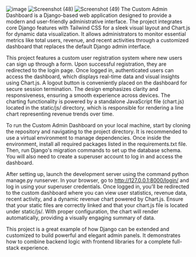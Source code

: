 ![image](https://github.com/user-attachments/assets/1af9c43e-2fa4-4c32-b1d8-f862a94a7560)
![Screenshot (48)](https://github.com/user-attachments/assets/ef0855b1-e058-43ea-a33d-92f751e09ef8)
![Screenshot (49)](https://github.com/user-attachments/assets/685f7312-b37f-4501-a6d4-aa62cc4955ff)
The Custom Admin Dashboard is a Django-based web application designed to provide a modern and user-friendly administrative interface. The project integrates core Django features with Tailwind CSS for a sleek visual layout and Chart.js for dynamic data visualization. It allows administrators to monitor essential metrics like total users, revenue, and recent activities through a customized dashboard that replaces the default Django admin interface.

This project features a custom user registration system where new users can sign up through a form. Upon successful registration, they are redirected to the login page. Once logged in, authenticated users can access the dashboard, which displays real-time data and visual insights using Chart.js. A logout button is conveniently placed on the dashboard for secure session termination. The design emphasizes clarity and responsiveness, ensuring a smooth experience across devices. The charting functionality is powered by a standalone JavaScript file (chart.js) located in the static/js/ directory, which is responsible for rendering a line chart representing revenue trends over time.

To run the Custom Admin Dashboard on your local machine, start by cloning the repository and navigating to the project directory. It is recommended to use a virtual environment to manage dependencies. Once inside the environment, install all required packages listed in the requirements.txt file. Then, run Django's migration commands to set up the database schema. You will also need to create a superuser account to log in and access the dashboard.

After setting up, launch the development server using the command python manage.py runserver. In your browser, go to http://127.0.0.1:8000/login/ and log in using your superuser credentials. Once logged in, you’ll be redirected to the custom dashboard where you can view user statistics, revenue data, recent activity, and a dynamic revenue chart powered by Chart.js. Ensure that your static files are correctly linked and that your chart.js file is located under static/js/. With proper configuration, the chart will render automatically, providing a visually engaging summary of data.

This project is a great example of how Django can be extended and customized to build powerful and elegant admin panels. It demonstrates how to combine backend logic with frontend libraries for a complete full-stack experience.

